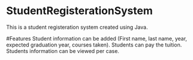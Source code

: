 # StudentRegisterationSystem
 This is a student registeration system created using Java.

 #Features
 Student information can be added (First name, last name, year, expected graduation year, courses taken).
 Students can pay the tuition.
 Students information can be viewed per case.
